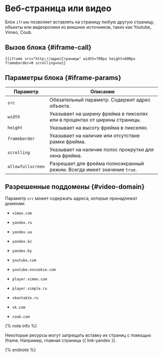 # Веб-страница или видео

Блок `iframe` позволяет вставлять на страницу любую другую страницу, объекты или видеоролики из внешних источников, таких как Youtube, Vimeo, Coub.


## Вызов блока {#iframe-call}

```
{{iframe src="http://адресСтраницы" width=700px height=600px frameborder=0 scrolling=no}}
```

## Параметры блока {#iframe-params}

Параметр | Описание
--- | ---
`src` | Обязательный параметр. Содержит адрес объекта.
`width` | Указывает на ширину фрейма в пикселях или в процентах от ширины страницы.
`height` | Указывает на высоту фрейма в пикселях.
`frameborder` | Указывает на наличие или отсутствие рамки фрейма.
`scrolling` | Указывает на наличие полос прокрутки для окна фрейма.
`allowfullscreen` | Разрешает для фрейма полноэкранный режим. Всегда имеет значение `true`.

## Разрешенные поддомены {#video-domain}

Параметр `src` может содержать адреса, которые принадлежат доменам:

- `vimeo.com`

- `yandex.ru`


- `yandex.ua`

- `yandex.kz`

- `yandex.by`

- `youtube.com`

- `youtube-nocookie.com`

- `player.vimeo.com`

- `player.vimple.ru`

- `vkontakte.ru`

- `vk.com`

- `coub.com`

{% note info %}

Некоторые ресурсы могут запрещать вставку их страниц с помощью iframe. Например, главная страница {{ link-yandex }}.

{% endnote %}